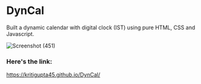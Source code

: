 # DynCal
Built a dynamic calendar with digital clock (IST) using pure HTML, CSS and Javascript.

![Screenshot (451)](https://user-images.githubusercontent.com/82928579/216985288-8a919647-b355-48ef-96e9-5cef65330c1c.png)

### Here's the link:
https://kritigupta45.github.io/DynCal/
